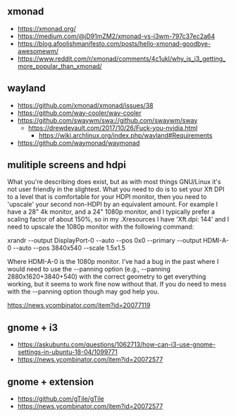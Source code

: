 ## xmonad

- https://xmonad.org/
- https://medium.com/@jD91mZM2/xmonad-vs-i3wm-797c37ec2a64
- https://blog.afoolishmanifesto.com/posts/hello-xmonad-goodbye-awesomewm/
- https://www.reddit.com/r/xmonad/comments/4c1ukl/why_is_i3_getting_more_popular_than_xmonad/

## wayland

- https://github.com/xmonad/xmonad/issues/38
- https://github.com/way-cooler/way-cooler
- https://github.com/swaywm/swa://github.com/swaywm/sway
  - https://drewdevault.com/2017/10/26/Fuck-you-nvidia.html
    - https://wiki.archlinux.org/index.php/wayland#Requirements
- https://github.com/waymonad/waymonad

## mulitiple screens and hdpi

What you're describing does exist, but as with most things GNU/Linux it's not user friendly in the slightest. What you need to do is to set your Xft DPI to a level that is comfortable for your HDPI monitor, then you need to 'upscale' your second non-HDPI by an equivalent amount. For example I have a 28" 4k monitor, and a 24" 1080p monitor, and I typically prefer a scaling factor of about 150%, so in my .Xresources I have 'Xft.dpi: 144' and I need to upscale the 1080p monitor with the following command:

xrandr --output DisplayPort-0 --auto --pos 0x0 --primary --output HDMI-A-0 --auto --pos 3840x540 --scale 1.5x1.5

Where HDMI-A-0 is the 1080p monitor. I've had a bug in the past where I would need to use the --panning option (e.g., --panning 2880x1620+3840+540) with the correct geometry to get everything working, but it seems to work fine now without that. If you do need to mess with the --panning option though may god help you.

https://news.ycombinator.com/item?id=20077119

## gnome + i3

- https://askubuntu.com/questions/1062713/how-can-i3-use-gnome-settings-in-ubuntu-18-04/1099771
- https://news.ycombinator.com/item?id=20072577

## gnome + extension

- https://github.com/gTile/gTile
- https://news.ycombinator.com/item?id=20072577
